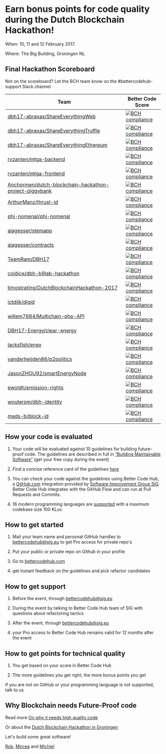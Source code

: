 # Earn bonus points for code quality during the Dutch Blockchain Hackathon!

When: 10, 11 and 12 February 2017.

Where: The Big Building, Groningen NL


## Final Hackathon Scoreboard

Not on the scoreboard? Let the BCH team know on the #bettercodehub-support Slack channel

Team | Better Code Score
--- | ---
[dbh17-abraxas/ShareEverythingWeb](https://github.com/dbh17-abraxas/ShareEverythingWeb) | [![BCH compliance](https://bettercodehub.com/edge/badge/dbh17-abraxas/ShareEverythingWeb)](https://bettercodehub.com)
[dbh17-abraxas/ShareEverythingTruffle](https://github.com/dbh17-abraxas/ShareEverythingTruffle) | [![BCH compliance](https://bettercodehub.com/edge/badge/dbh17-abraxas/ShareEverythingTruffle)](https://bettercodehub.com)
[dbh17-abraxas/ShareEverythingEthereum](https://github.com/dbh17-abraxas/ShareEverythingEthereum) | [![BCH compliance](https://bettercodehub.com/edge/badge/dbh17-abraxas/ShareEverythingEthereum)](https://bettercodehub.com)
[rvzanten/mtga-backend](https://github.com/rvzanten/mtga-backend) | [![BCH compliance](https://bettercodehub.com/edge/badge/rvzanten/mtga-backend)](https://bettercodehub.com)
[rvzanten/mtga-frontend](https://github.com/rvzanten/mtga-frontend) | [![BCH compliance](https://bettercodehub.com/edge/badge/rvzanten/mtga-frontend)](https://bettercodehub.com)
[Anchormen/dutch-blockchain-hackathon-project-piggybank](https://github.com/Anchormen/dutch-blockchain-hackathon-project-piggybank) | [![BCH compliance](https://bettercodehub.com/edge/badge/Anchormen/dutch-blockchain-hackathon-project-piggybank)](https://bettercodehub.com)
[ArthurManz/thrust-id](https://github.com/ArthurManz/thrust-id) | [![BCH compliance](https://bettercodehub.com/edge/badge/ArthurManz/thrust-id)](https://bettercodehub.com)
[phi-nomenal/phi-nomenal](https://github.com/phi-nomenal/phi-nomenal) | [![BCH compliance](https://bettercodehub.com/edge/badge/phi-nomenal/phi-nomenal)](https://bettercodehub.com)
[ajagesser/stemapp](https://github.com/ajagesser/stemapp) | [![BCH compliance](https://bettercodehub.com/edge/badge/ajagesser/contracts)](https://bettercodehub.com)
[ajagesser/contracts](https://github.com/ajagesser/contracts) | [![BCH compliance](https://bettercodehub.com/edge/badge/ajagesser/contracts)](https://bettercodehub.com)
[TeamRam/DBH17](https://github.com/TeamRam/DBH17) | [![BCH compliance](https://bettercodehub.com/edge/badge/TeamRam/DBH17)](https://bettercodehub.com)
[coldice/dbh-b9lab-hackathon](https://github.com/coldice/dbh-b9lab-hackathon)  | [![BCH compliance](https://bettercodehub.com/edge/badge/coldice/dbh-b9lab-hackathon)](https://bettercodehub.com)
[timostrating/DutchBlockchainHackathon-2017](https://github.com/timostrating/DutchBlockchainHackathon-2017) | [![BCH compliance](https://bettercodehub.com/edge/badge/timostrating/DutchBlockchainHackathon-2017)](https://bettercodehub.com)
[ictdijk/digid](https://github.com/ictdijk/digid) | [![BCH compliance](https://bettercodehub.com/edge/badge/ictdijk/digid)](https://bettercodehub.com)
[willem7684/Multichain-php-API](https://github.com/willem7684/Multichain-php-API) | [![BCH compliance](https://bettercodehub.com/edge/badge/willem7684/Multichain-php-API)](https://bettercodehub.com)
[DBH17-Energy/clear-energy](https://github.com/DBH17-Energy/clear-energy) | [![BCH compliance](https://bettercodehub.com/edge/badge/DBH17-Energy/clear-energy)](https://bettercodehub.com)
[lacksfish/enex](https://github.com/lacksfish/enex) | [![BCH compliance](https://bettercodehub.com/edge/badge/lacksfish/enex)](https://bettercodehub.com)
[vanderheijden86/p2politics](https://github.com/vanderheijden86/p2politics) | [![BCH compliance](https://bettercodehub.com/edge/badge/vanderheijden86/p2politics)](https://bettercodehub.com)
[JasonZHOU92/smartEnergyNode](https://github.com/JasonZHOU92/smartEnergyNode) | [![BCH compliance](https://bettercodehub.com/edge/badge/JasonZHOU92/smartEnergyNode)](https://bettercodehub.com)
[ewoldh/emission-rights](https://github.com/ewoldh/emission-rights) | [![BCH compliance](https://bettercodehub.com/edge/badge/ewoldh/emission-rights)](https://bettercodehub.com)
[woutersm/dbh-identity](https://github.com/woutersm/dbh-identity) | [![BCH compliance](https://bettercodehub.com/edge/badge/woutersm/dbh-identity)](https://bettercodehub.com)
[mads-b/block-id](https://github.com/mads-b/block-id) | [![BCH compliance](https://bettercodehub.com/edge/badge/mads-b/block-id)](https://bettercodehub.com)



## How your code is evaluated

1. Your code will be evaluated against 10 guidelines for building future-proof code. The guidelines are described in full in [“Building Maintainable Software”](http://shop.oreilly.com/product/0636920049159.do) (get your free copy during the event)

2. Find a concise reference card of the guidelines [here](https://cdn-images-1.medium.com/max/1200/1*TS-ZTeI7sQS7dy_AlMqSXQ.png)

3. You can check your code against the guidelines using Better Code Hub, a [GitHub.com](https://Github.com) integration provided by [Software Improvement Group SIG](https://www.sig.eu). Better Code Hub integrates with the GitHub Flow and can run at Pull Requests and Commits.

4. 16 modern programming languages are [supported](https://bettercodehub.com/docs/configuration-manual) with a maximum codebase size 100 KLoc


## How to get started

1. Mail your team name and personal GitHub handles to [bettercodehub@sig.eu](mailto:bettercodehub@sig.eu) to get Pro access for private repo's

2. Put your public or private repo on Github in your profile

3. Go to [bettercodehub.com](https://bettercodehub.com) 

4. get instant feedback on the guidelines and pick refactor candidates


## How to get support

1. Before the event, through bettercodehub@sig.eu

2. During the event by talking to Better Code Hub team of SIG with questions about refactoring tactics

3. After the event, through bettercodehub@sig.eu 

4. your Pro access to Better Code Hub remains valid for *12 months* after the event


## How to get points for technical quality

1. You get based on your score in Better Code Hub

2. The more guidelines you get right, the more bonus points you get

If you are not on GitHub or your programming language is not supported, talk to us


## Why Blockchain needs Future-Proof code

Read more [On why it needs high quality code ](https://medium.com/@jstvssr/why-blockchain-needs-future-proof-code-cb09b39175e1#.bqfmcig55)

Or about the [Dutch Blockchain Hackathon in Groningen](https://dev.to/jstvssr/how-a-hackathon-appreciates-quality-code)


Let's build some great software!

[Rob](https://github.com/robvanderleek), [Mircea](https://github.com/mcadariu/) and [Michiel](https://github.com/michielcuijpers)


